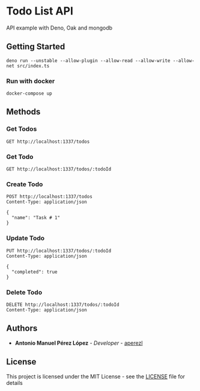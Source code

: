 # Todo List API 

API example with Deno, Oak and mongodb

## Getting Started

```
deno run --unstable --allow-plugin --allow-read --allow-write --allow-net src/index.ts
```

### Run with docker

```
docker-compose up
```


## Methods

### Get Todos
```
GET http://localhost:1337/todos
```

### Get Todo
```
GET http://localhost:1337/todos/:todoId
```

### Create Todo
```
POST http://localhost:1337/todos
Content-Type: application/json

{
  "name": "Task # 1"
}
```

### Update Todo
```
PUT http://localhost:1337/todos/:todoId
Content-Type: application/json

{
  "completed": true
}
```

### Delete Todo
```
DELETE http://localhost:1337/todos/:todoId
Content-Type: application/json
```

## Authors
* **Antonio Manuel Pérez López** - *Developer* - [aperezl](https://github.com/aperezl)

## License

This project is licensed under the MIT License - see the [LICENSE](LICENSE) file for details